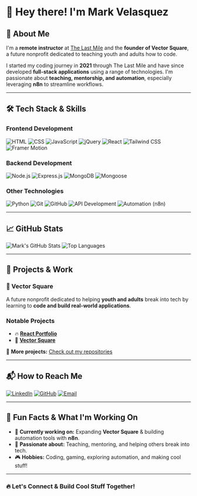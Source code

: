 # 👋 Hey there! I'm Mark Velasquez

## 🚀 About Me

I'm a **remote instructor** at [The Last Mile](https://thelastmile.org/) and the **founder of Vector Square**, a future nonprofit dedicated to teaching youth and adults how to code.  

I started my coding journey in **2021** through The Last Mile and have since developed **full-stack applications** using a range of technologies. I'm passionate about **teaching, mentorship, and automation**, especially leveraging **n8n** to streamline workflows.

---

## 🛠️ Tech Stack & Skills

### **Frontend Development**
![HTML](https://img.shields.io/badge/HTML5-E34F26?style=for-the-badge&logo=html5&logoColor=white)
![CSS](https://img.shields.io/badge/CSS3-1572B6?style=for-the-badge&logo=css3&logoColor=white)
![JavaScript](https://img.shields.io/badge/JavaScript-F7DF1E?style=for-the-badge&logo=javascript&logoColor=black)
![jQuery](https://img.shields.io/badge/jQuery-0769AD?style=for-the-badge&logo=jquery&logoColor=white)
![React](https://img.shields.io/badge/React-61DAFB?style=for-the-badge&logo=react&logoColor=black)
![Tailwind CSS](https://img.shields.io/badge/TailwindCSS-38B2AC?style=for-the-badge&logo=tailwind-css&logoColor=white)
![Framer Motion](https://img.shields.io/badge/Framer_Motion-EF2D5E?style=for-the-badge&logo=framer&logoColor=white)

### **Backend Development**
![Node.js](https://img.shields.io/badge/Node.js-339933?style=for-the-badge&logo=nodedotjs&logoColor=white)
![Express.js](https://img.shields.io/badge/Express.js-000000?style=for-the-badge&logo=express&logoColor=white)
![MongoDB](https://img.shields.io/badge/MongoDB-4EA94B?style=for-the-badge&logo=mongodb&logoColor=white)
![Mongoose](https://img.shields.io/badge/Mongoose-880000?style=for-the-badge&logo=mongodb&logoColor=white)

### **Other Technologies**
![Python](https://img.shields.io/badge/Python-3776AB?style=for-the-badge&logo=python&logoColor=white)
![Git](https://img.shields.io/badge/Git-F05032?style=for-the-badge&logo=git&logoColor=white)
![GitHub](https://img.shields.io/badge/GitHub-181717?style=for-the-badge&logo=github&logoColor=white)
![API Development](https://img.shields.io/badge/API_Development-005571?style=for-the-badge&logo=api&logoColor=white)
![Automation (n8n)](https://img.shields.io/badge/n8n-FF3E00?style=for-the-badge&logo=n8n&logoColor=white)

---

## 📈 GitHub Stats


![Mark's GitHub Stats](https://github-readme-stats.vercel.app/api?username=MCVelasquez45&show_icons=true&theme=tokyonight)
![Top Languages](https://github-readme-stats.vercel.app/api/top-langs/?username=MCVelasquez45&layout=compact&theme=tokyonight)

---

## 🌟 Projects & Work

### **🚀 Vector Square**
A future nonprofit dedicated to helping **youth and adults** break into tech by learning to **code and build real-world applications**.

### **Notable Projects**
- 🔥 **[React Portfolio](https://github.com/MCVelasquez45/react-portfolio)** 
- 🚀 **[Vector Square](https://github.com/MCVelasquez45/vectorsquare)** 

📌 **More projects:** [Check out my repositories](https://github.com/MCVelasquez45?tab=repositories)

---

## 📬 How to Reach Me

[![LinkedIn](https://img.shields.io/badge/LinkedIn-0077B5?style=for-the-badge&logo=linkedin&logoColor=white)](https://www.linkedin.com/in/mark-velasquez4545/)
[![GitHub](https://img.shields.io/badge/GitHub-181717?style=for-the-badge&logo=github&logoColor=white)](https://github.com/markvelasquez)
[![Email](https://img.shields.io/badge/Email-D14836?style=for-the-badge&logo=gmail&logoColor=white)](mailto:mcvelasquez45@gmail.com)

---

## 🎉 Fun Facts & What I'm Working On
- 🚀 **Currently working on:** Expanding **Vector Square** & building automation tools with **n8n**.
- 🎯 **Passionate about:** Teaching, mentoring, and helping others break into tech.
- 🎮 **Hobbies:** Coding, gaming, exploring automation, and making cool stuff!

---

### 🔥 Let's Connect & Build Cool Stuff Together!

